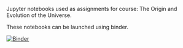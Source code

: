 Jupyter notebooks used as assignments for course: The Origin and Evolution of the Universe.

These notebooks can be launched using binder.

[![Binder](https://mybinder.org/badge_logo.svg)](https://mybinder.org/v2/gh/josezorrilla/The_Origin_and_Evolution_of_the_Universe_ASSIGNMENTS.git/main)
